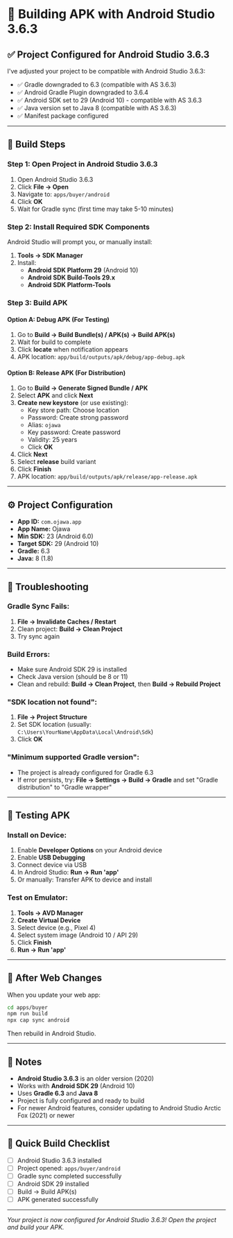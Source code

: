# 📱 Building APK with Android Studio 3.6.3

## ✅ Project Configured for Android Studio 3.6.3

I've adjusted your project to be compatible with Android Studio 3.6.3:

- ✅ Gradle downgraded to 6.3 (compatible with AS 3.6.3)
- ✅ Android Gradle Plugin downgraded to 3.6.4
- ✅ Android SDK set to 29 (Android 10) - compatible with AS 3.6.3
- ✅ Java version set to Java 8 (compatible with AS 3.6.3)
- ✅ Manifest package configured

---

## 🚀 Build Steps

### **Step 1: Open Project in Android Studio 3.6.3**

1. Open Android Studio 3.6.3
2. Click **File → Open**
3. Navigate to: `apps/buyer/android`
4. Click **OK**
5. Wait for Gradle sync (first time may take 5-10 minutes)

### **Step 2: Install Required SDK Components**

Android Studio will prompt you, or manually install:

1. **Tools → SDK Manager**
2. Install:
   - **Android SDK Platform 29** (Android 10)
   - **Android SDK Build-Tools 29.x**
   - **Android SDK Platform-Tools**

### **Step 3: Build APK**

#### **Option A: Debug APK (For Testing)**
1. Go to **Build → Build Bundle(s) / APK(s) → Build APK(s)**
2. Wait for build to complete
3. Click **locate** when notification appears
4. APK location: `app/build/outputs/apk/debug/app-debug.apk`

#### **Option B: Release APK (For Distribution)**
1. Go to **Build → Generate Signed Bundle / APK**
2. Select **APK** and click **Next**
3. **Create new keystore** (or use existing):
   - Key store path: Choose location
   - Password: Create strong password
   - Alias: `ojawa`
   - Key password: Create password
   - Validity: 25 years
   - Click **OK**
4. Click **Next**
5. Select **release** build variant
6. Click **Finish**
7. APK location: `app/build/outputs/apk/release/app-release.apk`

---

## ⚙️ Project Configuration

- **App ID:** `com.ojawa.app`
- **App Name:** Ojawa
- **Min SDK:** 23 (Android 6.0)
- **Target SDK:** 29 (Android 10)
- **Gradle:** 6.3
- **Java:** 8 (1.8)

---

## 🔧 Troubleshooting

### **Gradle Sync Fails:**
1. **File → Invalidate Caches / Restart**
2. Clean project: **Build → Clean Project**
3. Try sync again

### **Build Errors:**
- Make sure Android SDK 29 is installed
- Check Java version (should be 8 or 11)
- Clean and rebuild: **Build → Clean Project**, then **Build → Rebuild Project**

### **"SDK location not found":**
1. **File → Project Structure**
2. Set SDK location (usually: `C:\Users\YourName\AppData\Local\Android\Sdk`)
3. Click **OK**

### **"Minimum supported Gradle version":**
- The project is already configured for Gradle 6.3
- If error persists, try: **File → Settings → Build → Gradle** and set "Gradle distribution" to "Gradle wrapper"

---

## 📱 Testing APK

### **Install on Device:**
1. Enable **Developer Options** on your Android device
2. Enable **USB Debugging**
3. Connect device via USB
4. In Android Studio: **Run → Run 'app'**
5. Or manually: Transfer APK to device and install

### **Test on Emulator:**
1. **Tools → AVD Manager**
2. **Create Virtual Device**
3. Select device (e.g., Pixel 4)
4. Select system image (Android 10 / API 29)
5. Click **Finish**
6. **Run → Run 'app'**

---

## 🔄 After Web Changes

When you update your web app:

```bash
cd apps/buyer
npm run build
npx cap sync android
```

Then rebuild in Android Studio.

---

## 📝 Notes

- **Android Studio 3.6.3** is an older version (2020)
- Works with **Android SDK 29** (Android 10)
- Uses **Gradle 6.3** and **Java 8**
- Project is fully configured and ready to build
- For newer Android features, consider updating to Android Studio Arctic Fox (2021) or newer

---

## 🎯 Quick Build Checklist

- [ ] Android Studio 3.6.3 installed
- [ ] Project opened: `apps/buyer/android`
- [ ] Gradle sync completed successfully
- [ ] Android SDK 29 installed
- [ ] Build → Build APK(s)
- [ ] APK generated successfully

---

*Your project is now configured for Android Studio 3.6.3! Open the project and build your APK.*


